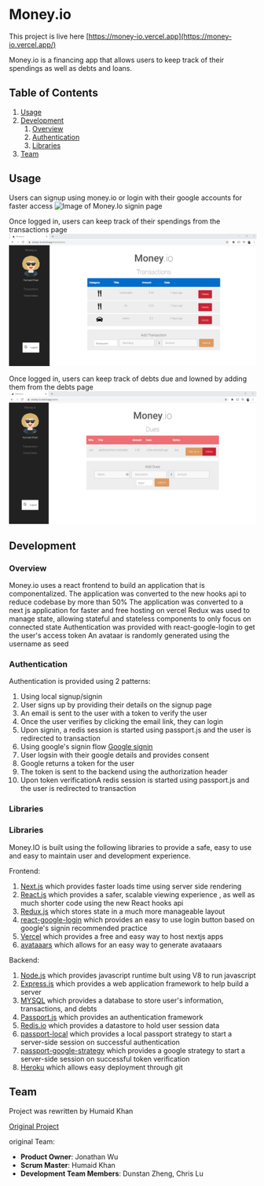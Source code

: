 # Money.io

This project is live here [https://money-io.vercel.app](https://money-io.vercel.app/)

Money.io is a financing app that allows users to keep track of their spendings as well as debts and loans.



## Table of Contents

1. [Usage](#Usage)
3. [Development](#development)
   1. [Overview](#Overview)
   2. [Authentication](#Authentication)
   3. [Libraries](#Libraries)
4. [Team](#team)

## Usage

Users can signup using money.io or login with their google accounts for faster access
![Image of Money.Io signin page](./signinPage.png)

Once logged in, users can keep track of their spendings from the transactions page
![Image of Money.Io transactions page](./transactions.png)

Once logged in, users can keep track of debts due and lowned by adding them from the debts page
![Image of Money.Io debts page](./debts.png)


## Development

### Overview
Money.io uses a react frontend to build an application that is componentalized.
The application was converted to the new hooks api to reduce codebase by more than 50%
The application was converted to a next js application for faster and free hosting on vercel
Redux was used to manage state, allowing stateful and stateless components to only focus on connected state
Authentication was provided with react-google-login to get the user's access token
An avataar is randomly generated using the username as seed

### Authentication

Authentication is provided using 2 patterns:
1. Using local signup/signin
  1. User signs up by providing their details on the signup page
  2. An email is sent to the user with a token to verify the user
  3. Once the user verifies by clicking the email link, they can login
  4. Upon signin, a redis session is started using passport.js and the user is redirected to transaction
2.  Using google's signin flow [Google signin](https://developers.google.com/identity/sign-in/web/backend-auth)
  1. User logsin with their google details and provides consent
  2. Google returns a token for the user
  3. The token is sent to the backend using the authorization header
  4. Upon token verificationA redis session is started using passport.js and the user is redirected to transaction



### Libraries


### Libraries

Money.IO is built using the following libraries to provide a safe, easy to use
and easy to maintain user and development experience.

Frontend:
1. [Next.js](https://nextjs.org/) which provides faster loads time using server side rendering
2. [React.js](https://reactjs.org/) which provides a safer, scalable viewing experience
, as well as much shorter code using the new React hooks api
3. [Redux.js](https://redux.js.org/) which stores state in a much more manageable layout
4. [react-google-login](https://github.com/anthonyjgrove/react-google-login) which provides an easy to use login
button based on google's signin recommended practice
4. [Vercel](https://vercel.com/) which provides a free and easy way to host nextjs apps
5. [avataaars](https://github.com/fangpenlin/avataaars) which allows for an easy way to generate avataaars

Backend:
1. [Node.js](https://nodejs.org/en/) which provides javascript runtime bult using V8 to run javascript
2. [Express.js](https://expressjs.com/) which provides a web application framework to help build a server
3. [MYSQL](https://www.mysql.com/) which provides a database to store user's information, transactions, and debts
4. [Passport.js](http://www.passportjs.org/) which provides an authentication framework
5. [Redis.io](https://redis.io/) which provides a datastore to hold user session data
6. [passport-local](https://github.com/jaredhanson/passport-local) which provides a local passport strategy to
start a server-side session on successful authentication
7. [passport-google-strategy](https://github.com/humaidk2/passport-google-strategy#readme) which provides a google strategy
to start a server-side session on successful token verification
8. [Heroku](https://www.heroku.com/) which allows easy deployment through git




## Team

Project was rewritten by Humaid Khan

[Original Project](https://github.com/humaidk2/Money-io)

original Team:
- **Product Owner**: Jonathan Wu
- **Scrum Master**: Humaid Khan
- **Development Team Members**: Dunstan Zheng, Chris Lu
